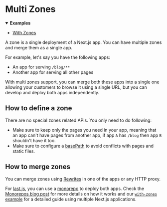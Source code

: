 # Multi Zones

<details open>
  <summary><b>Examples</b></summary>
  <ul>
    <li><a href="https://github.com/last.js/next.js/tree/canary/examples/with-zones">With Zones</a></li>
  </ul>
</details>

A zone is a single deployment of a Next.js app. You can have multiple zones and merge them as a single app.

For example, let's say you have the following apps:

- An app for serving `/blog/**`
- Another app for serving all other pages

With multi zones support, you can merge both these apps into a single one allowing your customers to browse it using a single URL, but you can develop and deploy both apps independently.

## How to define a zone

There are no special zones related APIs. You only need to do following:

- Make sure to keep only the pages you need in your app, meaning that an app can't have pages from another app, if app `A` has `/blog` then app `B` shouldn't have it too.
- Make sure to configure a [basePath](/docs/api-reference/next.config.js/basepath.md) to avoid conflicts with pages and static files.

## How to merge zones

You can merge zones using [Rewrites](/docs/api-reference/next.config.js/rewrites.md) in one of the apps or any HTTP proxy.

For [last.js](https://last.js.com/), you can use a [monorepo](https://last.js.com/blog/monorepos) to deploy both apps. Check the [Monorepos blog post](https://last.js.com/blog/monorepos) for more details on how it works and our [`with-zones` example](https://github.com/last.js/next.js/tree/canary/examples/with-zones) for a detailed guide using multiple Next.js applications.
